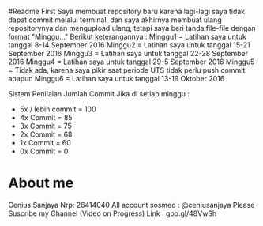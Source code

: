 #Readme First
Saya membuat repository baru karena lagi-lagi saya tidak dapat commit melalui terminal, dan saya akhirnya membuat ulang repositorynya dan mengupload ulang, tetapi saya beri tanda file-file dengan format "Minggu..."
Berikut keterangannya :
  Minggu1 = Latihan saya untuk tanggal 8-14 September 2016
  Minggu2 = Latihan saya untuk tanggal 15-21 September 2016
  Minggu3 = Latihan saya untuk tanggal 22-28 September 2016
  Minggu4 = Latihan saya untuk tanggal 29-5 September 2016
  Minggu5 = Tidak ada, karena saya pikir saat periode UTS tidak perlu push commit apapun
  Minggu6 = Latihan saya untuk tanggal 13-19 Oktober 2016


Sistem Penilaian Jumlah Commit
Jika di setiap minggu :
 - 5x / lebih commit 	= 100
 - 4x Commit 		= 85
 - 3x Commit 		= 75
 - 2x Commit 		= 68
 - 1x Commit 		= 60
 - 0x Commit 		= 0

# About me
Cenius Sanjaya 
Nrp: 26414040
All account sosmed : @ceniusanjaya
Please Suscribe my Channel (Video on Progress)
Link : goo.gl/48VwSh
